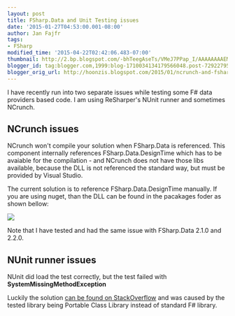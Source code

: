 ```yaml
---
layout: post
title: FSharp.Data and Unit Testing issues
date: '2015-01-27T04:53:00.001-08:00'
author: Jan Fajfr
tags:
- FSharp
modified_time: '2015-04-22T02:42:06.483-07:00'
thumbnail: http://2.bp.blogspot.com/-bhTeegAseTs/VMeJ7PPap_I/AAAAAAAAEMM/Dab5HZms5rM/s72-c/reference_fsharpdata.PNG
blogger_id: tag:blogger.com,1999:blog-1710034134179566048.post-7292279599877960101
blogger_orig_url: http://hoonzis.blogspot.com/2015/01/ncrunch-and-fsharpdata.html
---
```

I have recently run into two separate issues while testing some F\# data
providers based code. I am using ReSharper's NUnit runner and sometimes
NCrunch.

NCrunch issues
--------------

NCrunch won't compile your solution when FSharp.Data is referenced. This
component internally references FSharp.Data.DesignTime which has to be
avaiable for the compilation - and NCrunch does not have those libs
available, because the DLL is not referenced the standard way, but must
be provided by Visual Studio.

The current solution is to reference FSharp.Data.DesignTime manually. If
you are using nuget, than the DLL can be found in the pacakages foder as
shown bellow:



[![](http://2.bp.blogspot.com/-bhTeegAseTs/VMeJ7PPap_I/AAAAAAAAEMM/Dab5HZms5rM/s640/reference_fsharpdata.PNG)](http://2.bp.blogspot.com/-bhTeegAseTs/VMeJ7PPap_I/AAAAAAAAEMM/Dab5HZms5rM/s1600/reference_fsharpdata.PNG)



Note that I have tested and had the same issue with FSharp.Data 2.1.0
and 2.2.0.

NUnit runner issues
-------------------

NUnit did load the test correctly, but the test failed with
**SystemMissingMethodException**

Luckily the solution [can be found on
StackOverflow](http://stackoverflow.com/questions/22608519/fsharp-data-system-missingmethodexception-when-calling-freebase-provider-from)
and was caused by the tested library being Portable Class Library
instead of standard F\# library.
